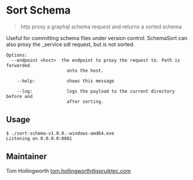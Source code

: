 # Sort Schema

> http proxy a graphql schema request and returns a sorted schema

Useful for committing schema files under version control. SchemaSort can also proxy the _service sdl request, but is not sorted.

```
Options: 
  --endpoint <host>  the endpoint to proxy the request to. Path is forwarded
	                   onto the host.

	--help:            shows this message

	--log:             logs the payload to the current directory before and
	                   after sorting.
```

## Usage

```
$ ./sort-schema-v1.0.0.-windows-amd64.exe
Listening on 0.0.0.0:8081

```

## Maintainer 

Tom Hollingworth <tom.hollingworth@spruiktec.com>